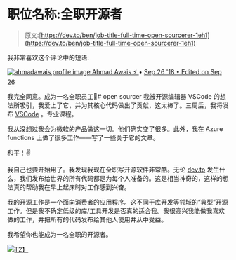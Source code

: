 # 职位名称:全职开源者

> 原文:[https://dev.to/ben/job-title-full-time-open-sourcerer-1eh1](https://dev.to/ben/job-title-full-time-open-sourcerer-1eh1)

我非常喜欢这个评论中的短语:

[![ahmadawais profile image](../Images/4ba440bcdb3b4c47ec6974e8a00e8d45.png) ](/ahmadawais) [ Ahmad Awais ⚡️ ](/ahmadawais) • [<time datetime="2018-09-26T09:49:08Z" class="date-short-year"> Sep 26 '18 </time> • Edited on <time datetime="2018-09-26T18:55:42Z" class="hidden m:inline-block date-no-year">Sep 26</time>](https://dev.to/ahmadawais/comment/5mj2) 

我完全同意。成为一名全职员工🎩# open sourcer 我被开源编辑器 VSCode 的想法所吸引，我爱上了它，并为其核心代码做出了贡献，这太棒了。三周后，我将发布 [VSCode](https://VSCode.pro/) 。专业课程。

我从没想过我会为微软的产品做这一切。他们确实变了很多。此外，我在 Azure functions 上做了很多工作——写了一些关于它的文章。

和平！✌️

我自己也要开始用了。我发现我现在全职写开源软件非常酷。无论 [dev.to](https://dev.to/) 发生什么，我们发布给世界的所有代码都是为每个人准备的。这是相当神奇的，这样的想法真的帮助我在早上起床时对工作感到兴奋。

我的开源工作是一个面向消费者的应用程序。这不同于库开发等领域的“典型”开源工作。但是我不确定低级的库/工具开发是否真的适合我。我很高兴我能做我喜欢做的工作，并把所有的代码发布给其他人使用并从中受益。

我希望你也能成为一名全职的开源者。

[![](../Images/2e7e6c996e46c634a3cc995465b8593c.png)T2】](https://res.cloudinary.com/practicaldev/image/fetch/s--_Cx0bW50--/c_limit%2Cf_auto%2Cfl_progressive%2Cq_66%2Cw_880/https://media.giphy.com/media/pI2paNxecnUNW/giphy.gif%3Fcid%3D3640f6095bab951a79314f7232b9fcfa)